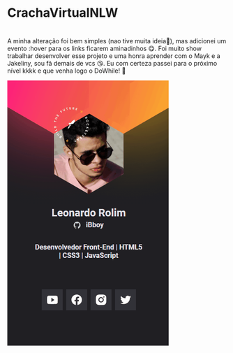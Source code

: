 # CrachaVirtualNLW <h1>
  <p>A minha alteração foi bem simples (nao tive muita ideia🤫), mas adicionei um evento :hover para os links ficarem aminadinhos 😋. 
    Foi muito show trabalhar desenvolver esse projeto e uma honra aprender com o Mayk e a Jakeliny, sou fã demais de vcs 😘. 
    Eu com certeza passei para o próximo nível kkkk e que venha logo o DoWhile! 🤩
<div>
  <img src="AnimationCracha.gif">
</div>
